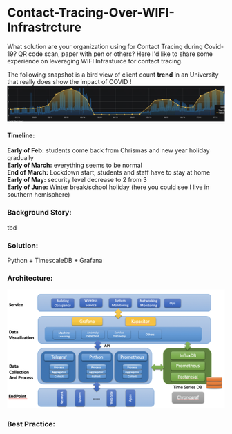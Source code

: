 # Contact-Tracing-Over-WIFI-Infrastrcture
What solution are your organization using for Contact Tracing during Covid-19? QR code scan, paper with pen or others?
Here I'd like to share some experience on leveraging WIFI Infrasturce for contact tracing.

The following snapshot is a bird view of client count **trend** in an University that really does show the impact of COVID !
<img src="https://raw.githubusercontent.com/Ivanjin-king/Contact-Tracing-By-WIFI-Infrastrcture/master/pic/Screen%20Shot%202020-09-04%20at%208.39.13%20PM.png">
#### Timeline:
**Early of Feb:** students come back from Chrismas and new year holiday gradually<br />
**Early of March:** everything seems to be normal<br />
**End of March:** Lockdown start, students and staff have to stay at home <br />
**Early of May:** security level decrease to 2 from 3<br />
**Early of June:** Winter break/school holiday (here you could see I live in southern hemisphere)<br />

### Background Story:
tbd

### Solution:
Python + TimescaleDB + Grafana

### Architecture:
<img src="https://raw.githubusercontent.com/Ivanjin-king/Contact-Tracing-By-WIFI-Infrastrcture/master/pic/Screen%20Shot%202020-09-04%20at%209.37.19%20PM.png">

### Best Practice:
